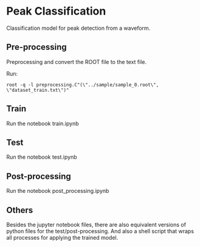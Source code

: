 # Peak Classification

Classification model for peak detection from a waveform.

## Pre-processing
Preprocessing and convert the ROOT file to the text file.

Run:
```
root -q -l preprocessing.C"(\"../sample/sample_0.root\", \"dataset_train.txt\")"
```

## Train
Run the notebook train.ipynb

## Test
Run the notebook test.ipynb

## Post-processing
Run the notebook post_processing.ipynb

## Others
Besides the jupyter notebook files, there are also equivalent versions of python files for the test/post-processing. And also a shell script that wraps all processes for applying the trained model.
